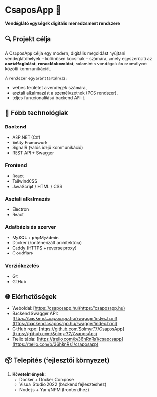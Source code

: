# CsaposApp 🍻

**Vendéglátó egységek digitális menedzsment rendszere**

## 🔍 Projekt célja

A CsaposApp célja egy modern, digitális megoldást nyújtani vendéglátóhelyek – különösen kocsmák – számára, amely egyszerűsíti az **asztalfoglalást**, **rendeléskezelést**, valamint a vendégek és személyzet közötti kommunikációt.

A rendszer egyaránt tartalmaz:
- webes felületet a vendégek számára,
- asztali alkalmazást a személyzetnek (POS rendszer),
- teljes funkcionalitású backend API-t.

## 🧱 Főbb technológiák

### Backend
- ASP.NET (C#)
- Entity Framework
- SignalR (valós idejű kommunikáció)
- REST API + Swagger

### Frontend
- React
- TailwindCSS
- JavaScript / HTML / CSS

### Asztali alkalmazás
- Electron
- React

### Adatbázis és szerver
- MySQL + phpMyAdmin
- Docker (konténerizált architektúra)
- Caddy (HTTPS + reverse proxy)
- Cloudflare

### Verziókezelés
- Git
- GitHub

## 🌐 Elérhetőségek

- Weboldal: [https://csaposapp.hu](https://csaposapp.hu)
- Backend Swagger API: [https://backend.csaposapp.hu/swagger/index.html](https://backend.csaposapp.hu/swagger/index.html)
- GitHub repo: [https://github.com/Solmyr77/CsaposApp](https://github.com/Solmyr77/CsaposApp)
- Trello tábla: [https://trello.com/b/36hRnRs1/csaposapp](https://trello.com/b/36hRnRs1/csaposapp)

## 📦 Telepítés (fejlesztői környezet)

1. **Követelmények**:
   - Docker + Docker Compose
   - Visual Studio 2022 (backend fejlesztéshez)
   - Node.js + Yarn/NPM (frontendhez)
